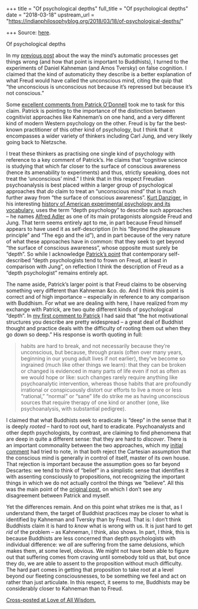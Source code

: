 +++
title = "Of psychological depths"
full_title = "Of psychological depths"
date = "2018-03-18"
upstream_url = "https://indianphilosophyblog.org/2018/03/18/of-psychological-depths/"

+++
Source: [here](https://indianphilosophyblog.org/2018/03/18/of-psychological-depths/).

Of psychological depths

In my [previous
post](http://loveofallwisdom.com/blog/2018/02/unconscious-illusions/)
about the way the mind’s automatic processes get things wrong (and how
that point is important to Buddhists), I turned to the experiments of
Daniel Kahneman (and Amos Tversky) on false cognition. I claimed that
the kind of automaticity they describe is a better explanation of what
Freud would have called the unconscious mind, citing the quip that “the
unconscious is unconscious not because it’s repressed but because it’s
not conscious.”

Some [excellent comments from Patrick
O’Donnell](http://indianphilosophyblog.org/2018/02/04/unconscious-illusions/#comment-208329)
took me to task for this claim. Patrick is pointing to the importance of
the distinction between cognitivist approaches like Kahneman’s on one
hand, and a very different kind of modern Western psychology on the
other. Freud is by far the best-known practitioner of this other kind of
psychology, but I think that it encompasses a wider variety of thinkers
including Carl Jung, and very likely going back to Nietzsche.

I treat these thinkers as practising one single kind of psychology with
reference to a key comment of Patrick’s. He claims that “cognitive
science is studying that which far closer to the surface of conscious
awareness (hence its amenability to experiments) and thus, strictly
speaking, does not treat the ‘unconscious’ mind.” I think that in this
respect Freudian psychoanalysis is best placed within a larger group of
psychological approaches that *do* claim to treat an “unconscious mind”
that is much further away from “the surface of conscious awareness”.
[Kurt Danziger](http://www.kurtdanziger.com/), in his interesting
[history of American experimental psychology and its
vocabulary](https://www.amazon.com/Naming-Mind-Psychology-Found-Language/dp/080397762X),
uses the term “depth psychology” to describe such approaches – he names
[Alfred Adler](https://en.wikipedia.org/wiki/Alfred_Adler) as one of its
main protagonists alongside Freud and Jung. That term seems entirely apt
to me, in part because Freud himself appears to have used it as
self-description (in his “Beyond the pleasure principle” and “The ego
and the id”), and in part because of the very nature of what these
approaches have in common: that they seek to get beyond “the surface of
conscious awareness”, whose opposite must surely be “depth”. So while I
acknowledge [Patrick’s
point](http://indianphilosophyblog.org/2018/02/04/unconscious-illusions/#comment-208361)
that contemporary self-described “depth psychologists tend to frown on
Freud, at least in comparison with Jung”, on reflection I think the
description of Freud as a “depth psychologist” remains entirely apt.

The name aside, Patrick’s larger point is that Freud claims to be
observing something very different than Kahneman &co. do. And I think
this point is correct and of high importance – especially in reference
to any comparison with Buddhism. For what we are dealing with here, I
have realized from my exchange with Patrick, are two quite different
kinds of psychological “depth”. In [my first comment to
Patrick](http://indianphilosophyblog.org/2018/02/04/unconscious-illusions/#comment-208325)
I had said that “the hot motivational structures you describe are pretty
widespread – a great deal of Buddhist thought and practice deals with
the difficulty of rooting them out when they go down so deep.” His
response is worth quoting in full:

> habits are hard to break, and not necessarily because they’re
> unconscious, but because, through praxis (often over many years,
> beginning in our young adult lives if not earlier), they’ve become so
> ingrained (much like other things we learn): that they can be broken
> or changed is evidenced in many parts of life even if not as often as
> we would hope or like: such changes rarely require anything like
> psychoanalytic intervention, whereas those habits that are profoundly
> irrational or conspicuously distort our efforts to live a more or less
> “rational,” “normal” or “sane” life do strike me as having unconscious
> sources that require therapy of one kind or another (one, like
> psychoanalysis, with substantial pedigree).

I claimed that what Buddhists seek to eradicate is “deep” in the sense
that it is deeply *rooted* – hard to root out, hard to eradicate.
Psychoanalysts and other depth psychologists, by contrast, are claiming
to find phenomena that are deep in quite a different sense: that they
are hard to *discover*. There is an important commonality between the
two approaches, which my [initial
comment](http://indianphilosophyblog.org/2018/02/04/unconscious-illusions/#comment-208325)
had tried to note, in that both reject the Cartesian assumption that the
conscious mind is generally in control of itself, master of its own
house. That rejection is important because the assumption goes so far
beyond Descartes: we tend to think of “belief” in a simplistic sense
that identifies it with assenting consciously to propositions, not
recognizing the important things in which we do not actually control the
things we “believe”. All this was the main point of the [original
post](http://indianphilosophyblog.org/2018/02/04/unconscious-illusions/),
on which I don’t see any disagreement between Patrick and myself.

Yet the differences remain. And on this point what strikes me is that,
as I understand them, the target of Buddhist practices may be closer to
what is identified by Kahneman and Tversky than by Freud. That is: I
don’t think Buddhists claim it is hard to *know* what is wrong with us.
It is just hard to get *rid* of the problem – as Kahneman, I think, also
shows. In part, I think, this is because Buddhists are less concerned
than depth psychologists with individual difference: we *all* are
suffering from the same delusions, which makes them, at some level,
obvious. We might not have been able to figure out that suffering comes
from craving until somebody told us that, but once they do, we are able
to assent to the proposition without much difficulty. The hard part
comes in getting that proposition to take root at a level beyond our
fleeting consciousnesses, to be something we feel and act on rather than
just articulate. In this respect, it seems to me, Buddhists may be
considerably closer to Kahneman than to Freud.

[Cross-posted at Love of All
Wisdom.](http://loveofallwisdom.com/blog/2018/03/of-psychological-depths/)
